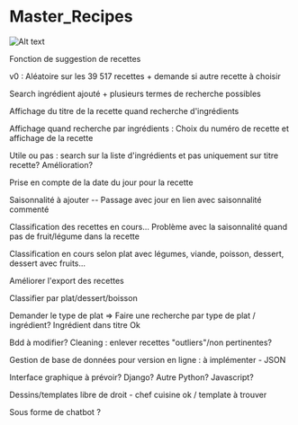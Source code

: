 # Master_Recipes

![Alt text](https://github.com/AmandinePingetPhD/Master_Recipes/blob/afcc1f5c6585ef7c881d60aa67f282941f056b64/Welcome_Master-Recipe.png)

Fonction de suggestion de recettes

v0 : Aléatoire sur les 39 517 recettes + demande si autre recette à choisir

Search ingrédient ajouté + plusieurs termes de recherche possibles

Affichage du titre de la recette quand recherche d'ingrédients

Affichage quand recherche par ingrédients : Choix du numéro de recette et affichage de la recette

Utile ou pas : search sur la liste d'ingrédients et pas uniquement sur titre recette? Amélioration?

Prise en compte de la date du jour pour la recette

Saisonnalité à ajouter -- Passage avec jour en lien avec saisonnalité commenté

Classification des recettes en cours... Problème avec la saisonnalité quand pas de fruit/légume dans la recette

Classification en cours selon plat avec légumes, viande, poisson, dessert, dessert avec fruits...

Améliorer l'export des recettes

Classifier par plat/dessert/boisson

Demander le type de plat => Faire une recherche par type de plat / ingrédient? Ingrédient dans titre Ok

Bdd à modifier? Cleaning : enlever recettes "outliers"/non pertinentes? 

Gestion de base de données pour version en ligne : à implémenter - JSON 

Interface graphique à prévoir? Django? Autre Python? Javascript?

Dessins/templates libre de droit - chef cuisine ok / template à trouver

Sous forme de chatbot ? 
